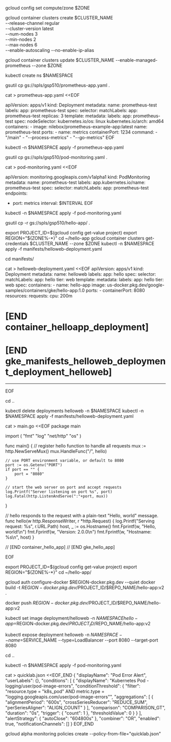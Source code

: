 gcloud config set compute/zone $ZONE

gcloud container clusters create $CLUSTER_NAME \
--release-channel regular \
--cluster-version latest \
--num-nodes 3 \
--min-nodes 2 \
--max-nodes 6 \
--enable-autoscaling --no-enable-ip-alias

gcloud container clusters update $CLUSTER_NAME --enable-managed-prometheus --zone $ZONE

kubectl create ns $NAMESPACE

gsutil cp gs://spls/gsp510/prometheus-app.yaml .

cat > prometheus-app.yaml <<EOF

apiVersion: apps/v1
kind: Deployment
metadata:
name: prometheus-test
labels:
app: prometheus-test
spec:
selector:
matchLabels:
app: prometheus-test
replicas: 3
template:
metadata:
labels:
app: prometheus-test
spec:
nodeSelector:
kubernetes.io/os: linux
kubernetes.io/arch: amd64
containers: - image: nilebox/prometheus-example-app:latest
name: prometheus-test
ports: - name: metrics
containerPort: 1234
command: - "/main" - "--process-metrics" - "--go-metrics"
EOF

kubectl -n $NAMESPACE apply -f prometheus-app.yaml

gsutil cp gs://spls/gsp510/pod-monitoring.yaml .

cat > pod-monitoring.yaml <<EOF

apiVersion: monitoring.googleapis.com/v1alpha1
kind: PodMonitoring
metadata:
name: prometheus-test
labels:
app.kubernetes.io/name: prometheus-test
spec:
selector:
matchLabels:
app: prometheus-test
endpoints:

- port: metrics
  interval: $INTERVAL
  EOF

kubectl -n $NAMESPACE apply -f pod-monitoring.yaml

gsutil cp -r gs://spls/gsp510/hello-app/ .

export PROJECT_ID=$(gcloud config get-value project)
export REGION="${ZONE%-\*}"
cd ~/hello-app
gcloud container clusters get-credentials $CLUSTER_NAME --zone $ZONE
kubectl -n $NAMESPACE apply -f manifests/helloweb-deployment.yaml

cd manifests/

cat > helloweb-deployment.yaml <<EOF
apiVersion: apps/v1
kind: Deployment
metadata:
name: helloweb
labels:
app: hello
spec:
selector:
matchLabels:
app: hello
tier: web
template:
metadata:
labels:
app: hello
tier: web
spec:
containers: - name: hello-app
image: us-docker.pkg.dev/google-samples/containers/gke/hello-app:1.0
ports: - containerPort: 8080
resources:
requests:
cpu: 200m

# [END container_helloapp_deployment]

# [END gke_manifests_helloweb_deployment_deployment_helloweb]

---

EOF

cd ..

kubectl delete deployments helloweb -n $NAMESPACE
kubectl -n $NAMESPACE apply -f manifests/helloweb-deployment.yaml

cat > main.go <<EOF
package main

import (
"fmt"
"log"
"net/http"
"os"
)

func main() {
// register hello function to handle all requests
mux := http.NewServeMux()
mux.HandleFunc("/", hello)

    // use PORT environment variable, or default to 8080
    port := os.Getenv("PORT")
    if port == "" {
    	port = "8080"
    }

    // start the web server on port and accept requests
    log.Printf("Server listening on port %s", port)
    log.Fatal(http.ListenAndServe(":"+port, mux))

}

// hello responds to the request with a plain-text "Hello, world" message.
func hello(w http.ResponseWriter, r \*http.Request) {
log.Printf("Serving request: %s", r.URL.Path)
host, \_ := os.Hostname()
fmt.Fprintf(w, "Hello, world!\n")
fmt.Fprintf(w, "Version: 2.0.0\n")
fmt.Fprintf(w, "Hostname: %s\n", host)
}

// [END container_hello_app]
// [END gke_hello_app]

EOF

export PROJECT_ID=$(gcloud config get-value project)
export REGION="${ZONE%-\*}"
cd ~/hello-app/

gcloud auth configure-docker $REGION-docker.pkg.dev --quiet
docker build -t $REGION-docker.pkg.dev/$PROJECT_ID/$REPO_NAME/hello-app:v2 .

docker push $REGION-docker.pkg.dev/$PROJECT_ID/$REPO_NAME/hello-app:v2

kubectl set image deployment/helloweb -n $NAMESPACE hello-app=$REGION-docker.pkg.dev/$PROJECT_ID/$REPO_NAME/hello-app:v2

kubectl expose deployment helloweb -n $NAMESPACE --name=$SERVICE_NAME --type=LoadBalancer --port 8080 --target-port 8080

cd ..

kubectl -n $NAMESPACE apply -f pod-monitoring.yaml

cat > quicklab.json <<EOF_END
{
"displayName": "Pod Error Alert",
"userLabels": {},
"conditions": [
{
"displayName": "Kubernetes Pod - logging/user/pod-image-errors",
"conditionThreshold": {
"filter": "resource.type = \"k8s_pod\" AND metric.type = \"logging.googleapis.com/user/pod-image-errors\"",
"aggregations": [
{
"alignmentPeriod": "600s",
"crossSeriesReducer": "REDUCE_SUM",
"perSeriesAligner": "ALIGN_COUNT"
}
],
"comparison": "COMPARISON_GT",
"duration": "0s",
"trigger": {
"count": 1
},
"thresholdValue": 0
}
}
],
"alertStrategy": {
"autoClose": "604800s"
},
"combiner": "OR",
"enabled": true,
"notificationChannels": []
}
EOF_END

gcloud alpha monitoring policies create --policy-from-file="quicklab.json"
